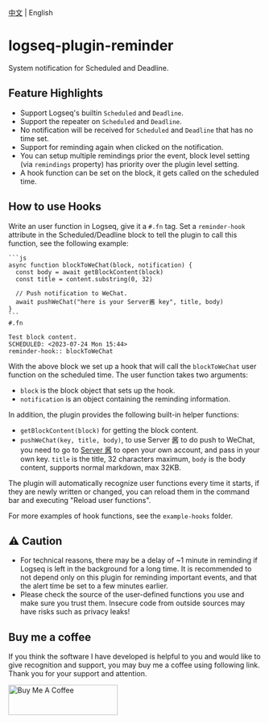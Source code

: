 [中文](README.md) | English

# logseq-plugin-reminder

System notification for Scheduled and Deadline.

## Feature Highlights

- Support Logseq's builtin `Scheduled` and `Deadline`.
- Support the repeater on `Scheduled` and `Deadline`.
- No notification will be received for `Scheduled` and `Deadline` that has no time set.
- Support for reminding again when clicked on the notification.
- You can setup multiple remindings prior the event, block level setting (via `remindings` property) has priority over the plugin level setting.
- A hook function can be set on the block, it gets called on the scheduled time.

## How to use Hooks

Write an user function in Logseq, give it a `#.fn` tag. Set a `reminder-hook` attribute in the Scheduled/Deadline block to tell the plugin to call this function, see the following example:

````
```js
async function blockToWeChat(block, notification) {
  const body = await getBlockContent(block)
  const title = content.substring(0, 32)

  // Push notification to WeChat.
  await pushWeChat("here is your Server酱 key", title, body)
}
```
#.fn
````

```
Test block content.
SCHEDULED: <2023-07-24 Mon 15:44>
reminder-hook:: blockToWeChat
```

With the above block we set up a hook that will call the `blockToWeChat` user function on the scheduled time. The user function takes two arguments:

- `block` is the block object that sets up the hook.
- `notification` is an object containing the reminding information.

In addition, the plugin provides the following built-in helper functions:

- `getBlockContent(block)` for getting the block content.
- `pushWeChat(key, title, body)`, to use Server 酱 to do push to WeChat, you need to go to [Server 酱](https://sct.ftqq.com/) to open your own account, and pass in your own key. `title` is the title, 32 characters maximum, `body` is the body content, supports normal markdown, max 32KB.

The plugin will automatically recognize user functions every time it starts, if they are newly written or changed, you can reload them in the command bar and executing "Reload user functions".

For more examples of hook functions, see the `example-hooks` folder.

## ⚠️ Caution

- For technical reasons, there may be a delay of ~1 minute in reminding if Logseq is left in the background for a long time. It is recommended to not depend only on this plugin for reminding important events, and that the alert time be set to a few minutes earlier.
- Please check the source of the user-defined functions you use and make sure you trust them. Insecure code from outside sources may have risks such as privacy leaks!

## Buy me a coffee

If you think the software I have developed is helpful to you and would like to give recognition and support, you may buy me a coffee using following link. Thank you for your support and attention.

<a href="https://www.buymeacoffee.com/sethyuan" target="_blank"><img src="https://cdn.buymeacoffee.com/buttons/v2/default-blue.png" alt="Buy Me A Coffee" style="height: 60px !important;width: 217px !important;" ></a>
